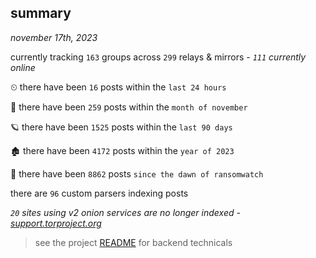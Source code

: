 
## summary
_november 17th, 2023_

currently tracking `163` groups across `299` relays & mirrors - _`111` currently online_

⏲ there have been `16` posts within the `last 24 hours`

🦈 there have been `259` posts within the `month of november`

🪐 there have been `1525` posts within the `last 90 days`

🏚 there have been `4172` posts within the `year of 2023`

🦕 there have been `8862` posts `since the dawn of ransomwatch`

there are `96` custom parsers indexing posts

_`20` sites using v2 onion services are no longer indexed - [support.torproject.org](https://support.torproject.org/onionservices/v2-deprecation/)_

> see the project [README](https://github.com/joshhighet/ransomwatch#ransomwatch--) for backend technicals
